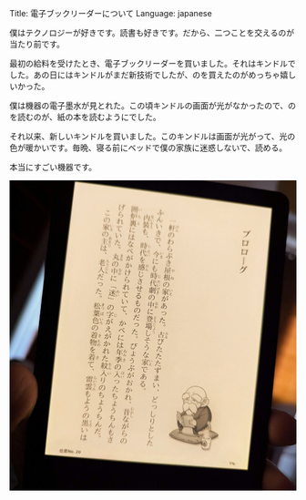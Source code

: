 Title: 電子ブックリーダーについて
Language: japanese

僕はテクノロジーが好きです。読書も好きです。だから、二つことを交えるのが当たり前です。

最初の給料を受けたとき、電子ブックリーダーを買いました。それはキンドルでした。あの日にはキンドルがまだ新技術でしたが、のを買えたのがめっちゃ嬉しいかった。

僕は機器の電子墨水が見とれた。この頃キンドルの画面が光がなかったので、のを読むのが、紙の本を読むようにでした。

それ以来、新しいキンドルを買いました。このキンドルは画面が光がって、光の色が暖かいです。毎晩、寝る前にベッドで僕の家族に迷惑しないで、読める。

本当にすごい機器です。

![Kindle warm light](./images/kindle-warm.jpg)

